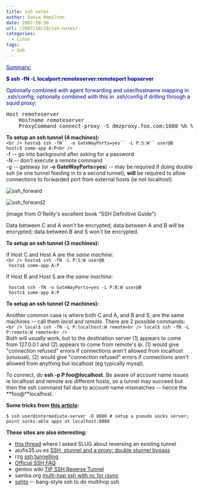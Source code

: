 ```yaml
---
title: ssh notes
author: Sonia Hamilton
date: 2007-10-30
url: /2007/10/29/ssh-notes/
categories:
  - Linux
tags:
  - Ssh
---
```

<span style="color:#00008b;"><span style="text-decoration:underline;">Summary:</span></span>

<!--more-->

**<span style="color:#00008b;">$ ssh -fN -L localport:remoteserver:remoteport hopserver</span>**

<span style="color:#00008b;">Optionally combined with agent forwarding and user/hostname mapping in .ssh/config; optionally combined with this in .ssh/config if drilling through a squid proxy:<br /> </span>

<pre>Host remoteserver
    Hostname remoteserver
    ProxyCommand connect-proxy -S dmzproxy.foo.com:1080 %h %p</pre>

**To setup an ssh tunnel (4 machines):**  
`<br />
hosta$ ssh -fN`` -o GateWayPorts=yes`` -L P:S:W`` user@B`  
` hostc$ some-app A:P<br />
`  
-f -- go into background after asking for a password  
-N -- don't execute a remote command  
-g -- gateway (or **-o GateWayPorts=yes**) -- may be required if doing double ssh (ie one tunnel feeding in to a second tunnel); **will** be required to allow connections to forwarded port from external hosts (ie not localhost)

![ssh_forward][1]

![ssh_forward2][2]

(image from O'Reilly's excellent book "SSH Definitive Guide")

Data between C and A *won't* be encrypted; data between A and B *will* be encrypted; data between B and S *won't* be encrypted.

**To setup an ssh tunnel (3 machines):**

If Host C and Host A are the *same machine*:  
`<br />
hosta$ ssh -fN -L P:S:W user@B`  
` hosta$ some-app A:P`

If Host B and Host S are the *same machine*:

` hosta$ ssh -fN -o GateWayPorts=yes -L P:B:W user@B`  
` hostc$ some-app A:P`

**To setup an ssh tunnel (2 machines):**

Another common case is where both C and A, and B and S, are the same machines -- call them *local* and *remote*. There are 2 possible commands:  
`<br />
local$ ssh -fN -L P:localhost:W remote<br />
local$ ssh -fN -L P:remote:W remote<br />
`  
Both will usually work, but to the destination server (1) appears to come from 127.0.0.1 and (2) appears to come from remote's ip. (1) would give "connection refused" errors if connections aren't allowed from localhost (unusual), (2) would give "connection refused" errors if connections aren't allowed from anything but localhost (eg typically mysql).

To connect, do **ssh -p P foo@localhost**. Be aware of account name issues ie localhost and remote are different hosts, so a tunnel may succeed but then the ssh command fail due to account name mismatches -- hence the **foo@**localhost.

**Some tricks from [this article][3]:**

`$ ssh user@intermediate-server -D 8080 # setup a pseudo socks server; point socks-able apps at localhost:8080`

**These sites are also interesting:**

  * [this thread][4] where I asked SLUG about reversing an existing tunnel
  * alufis35.uv.es [SSH, stunnel and a proxy: double stunnel bypass][5]
  * rzg [ssh tunnelling][6]
  * [Official SSH FAQ][7]
  * gentoo wiki [TIP SSH Reverse Tunnel][8]
  * samba.org [multi-hop ssh with nc for rsync][9]
  * [sshto][10] -- bang-style ssh to do multihop ssh

 [1]: http://www.snowfrog.net/wp-content/uploads/2007/10/ssh_forward.png
 [2]: http://www.snowfrog.net/wp-content/uploads/2011/04/ssh_forward2.png
 [3]: http://polishlinux.org/apps/ssh-tunneling-to-bypass-corporate-firewalls/
 [4]: http://lists.slug.org.au/archives/slug/2006/12/msg00286.html
 [5]: http://alufis35.uv.es/SSH-stunnel-and-a-proxy-double.html
 [6]: http://www.rzg.mpg.de/networking/tunnelling.html
 [7]: http://www.employees.org/~satch/ssh/faq/ssh-faq.html
 [8]: http://gentoo-wiki.com/TIP_SSH_Reverse_Tunnel
 [9]: http://samba.anu.edu.au/rsync/firewall.html
 [10]: http://www.cskk.ezoshosting.com/cs/css/ssh.html#sshto__bangstyle_ssh_to_do_multihop_ssh
